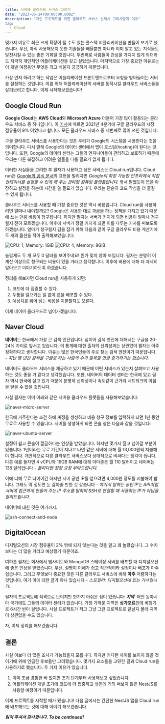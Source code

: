 ```yaml
---
title: 서버용 클라우드 서비스 고르기
date: "2023-06-14T00:00:00.000Z"
description: "개인 프로젝트를 위한 클라우드 서비스 선택시 고려사항과 이유"
tag:
  - Cloud
---
```


몇가지 이유로 최근 크게 확장이 될 수도 있는 풀스택 어플리케이션을 만들어 보기로 했습니다. 우선, 아직 사용해보지 못한 기술들을 배울뿐만 아니라 이미 알고 있는 지식들도 발전시킬 수 있는 좋은 기회일 것입니다. 두번째로 사람들이 관심을 가지지 않게 되더라도 지극히 개인적인 어플리케이션을 갖고 싶었습니다. 마지막으로 가장 중요한 이유로는 이 개발 여정동안 무엇을 겪고 배울지 궁금하기 때문입니다.

가장 먼저 하려고 하는 작업은 어플리케이션 프론트엔드로부터 요청을 받아들이는 서버를 설정하는 것입니다. 이를 위해 어플리케이션의 서버를 동작시킬 클라우드 서비스들을 살펴보려고 합니다. 이제 시작해보겠습니다!

## Google Cloud Run

**Google Cloud**는 **AWS Cloud**와 **Microsoft Azure** 더불어 가장 많이 활용되는 클라우드 서비스 중 하나입니다. 이 [기사](https://kinsta.com/google-cloud-market-share/)에 따르면 2021년 4분기에 구글 클라우드의 시장 점유율이 9% 이었다고 합니다. 모든 클라우드 서비스 중 세번째로 많이 쓰인 것입니다.

구글 클라우드 서비스를 사용한다는 것은 우리가 Google의 시스템을 사용한다는 것을 의미합니다. 다시 말해 Google의 데이터 센터에서 앱이 호스팅(hosting)이 된다는 것입니다. 또한, Google의 데이터 센터는 그들의 엔지니어들이 관리하고 보호하기 때문에 우리는 다른 복잡하고 어려운 일들을 다룰 필요가 없게 됩니다.

이러한 사실들을 고려한 후 필자가 사용하고 싶은 서비스는 Cloud run입니다. Cloud run은 [Google의 공식 문서](https://cloud.google.com/run/docs/overview/what-is-cloud-run?hl=ko)의 표현을 빌리자면 _Google의 확장 가능한 인프라에서 직접 컨테이너를 실행할 수 있게 해 주는 관리형 컴퓨팅 플랫폼입니다._ 앞서 말했듯이 앱을 확장하고 설정을 하는데 시간을 쓸 필요가 없습니다. 우리는 단순히 코드 작성을 더 즐길 수 있게 됩니다.

클라우드 서비스를 사용할 때 가장 중요한 것은 역시 비용입니다. Cloud run을 사용하려면 얼마나 내야할까요? Google은 사용한 대로 과금을 하는 정책을 가지고 있기 때문에 쓰는 만큼 비용이 청구됩니다. 하지만 필자는 서버가 커지게 되면 비용이 얼마나 청구될지 전혀 모르겠습니다. 이후에 서버가 정말 커지게 되면 이를 다루는 기사를 써보도록 하겠습니다. 얼마가 청구될지 감을 잡기 위해 다음과 같이 구글 클라우드 비용 계산기에 두 개의 옵션을 적어 출력해보았습니다:

![CPU: 1, Memory: 1GiB](../imgs/16/google-cloud-run-price.png)
![CPU: 4, Memory: 8GiB](../imgs/16/google-cloud-run-price-2.png)

놀랍게도 두 개 모두 0 달러를 보여주네요! 뭔가 맞지 않아 보입니다. 필자는 분명히 이 계산 이상으로 청구되는 비용이 있을 거라고 생각합니다. 이후에 비용에 대해 더 자세히 알아보고 이야기하도록 하겠습니다.

정리를 해보자면 Cloud run을 사용하게 되면:

1. 코드에 더 집중할 수 있다.
2. 두통을 일으키는 일 없이 앱을 배포할 수 있다.
3. 예상치를 뛰어 넘는 비용을 지불할지도 모른다.

이제 네이버 클라우드로 넘어가겠습니다.

## Naver Cloud

**네이버**는 한국에서 가장 큰 검색 엔진입니다. 심지어 검색 엔진에 대해서는 구글을 20-24% 차이로 앞서고 있습니다. 이 통계에 대한 출처의 신뢰성과는 상관없이 필자는 아주 정확하다고 생각합니다. 이유는 많은 한국인들의 주로 찾는 검색 엔진이기 때문입니다. - _지난 몇 년간 검색을 구글로 하는 사람의 수가 괄목할 만큼 증가하기는 했습니다._

네이버도 클라우드 서비스를 제공하고 있기 때문에 어떤 서비스가 있는지 살펴보고 사용하는 것도 좋을 거 같다고 생각했습니다. 또한, 네이버의 데이터 센터는 한국에 있고 필자 역시 한국에 살고 있기 때문에 분명히 신뢰성이나 속도같이 근거리 네트워크의 이점을 얻을 수 있을 것입니다.

사실 필자는 이미 아래와 같은 서버용 클라우드 플랫폼을 사용해보았습니다:

![naver-micro-server](../imgs/16/naver-micro-server.png)

한국에 거주한다는 조건 하에 계정을 생성하고 비용 청구 정보를 입력하게 되면 1년 동안 무료로 사용할 수 있습니다. 서버를 생성하게 되면 콘솔 창은 다음과 같을 것입니다:

![naver-ubuntu-server](../imgs/16/naver-ubuntu-server.png)

설정이 쉽고 콘솔이 깔끔하다는 인상을 받았습니다. 하지만 몇가지 짚고 넘어갈 부분이 있습니다. 1년이라는 무료 기간이 지나고 나면 같은 서버에 대해 월 13,000원씩 지불해야 합니다. 개인적으로 다른 클라우드 서비스보다 상대적으로 비싸다는 생각이 듭니다. 다른 예를 들자면 4 vCPU와 16GB RAM에 대해 아마존은 월 110 달러이고 네이버는 136 달러입니다 - _틀리다면 정정 요청 부탁드립니다._

이에 더해 무료 티어이긴 하지만 서버 공인 IP를 얻으려면 4,000원 정도를 지불해야 합니다. 그래도 이 정도면 눈 감아줄 만한 것 같습니다 - _여기서 말하는 공인 IP는 API처럼 서버에 접근하게 만들어 주는 IP 주소를 말하며 SSH로 연결할 때 사용하는 IP가 아님을 알려드립니다._

네이버에 대한 것은 여기까지.

![ssh-connect-and-node](../imgs/16/ssh-connect-and-node.png)

## DigitalOcean

디지털오션의 시장 점유율이 2% 밖에 되지 않는다는 것을 알고 꽤 놀랐습니다. 그 수치보다는 더 많을 거라고 예상했기 때문이죠.

여하튼 필자는 회사에서 웹사이트와 MongoDB 스테이징 서버를 배포할 때 디지털오션에 좋은 인상을 받았습니다. 우선, 설명이 이해가 쉽고 직관적이라 설정이나 배포가 아주 쉽습니다. 그리고 무엇보다 중요한 것은 다른 클라우드 서비스에 비해 **아주** 저렴하다는 것입니다. 여기 이에 대한 [글](https://www.digitalocean.com/blog/aws-vs-digitalocean-cloud-platform)가 하나 있습니다 - _스포일러: 디지털오션에 있는 기사입니다._

필자의 프로젝트에 적격으로 보이지만 한가지 아쉬운 점이 있습니다: _**지역**_. 어떤 동아시아 국가에도 그들의 데이터 센터가 없습니다. 가장 가까운 지역은 **싱가포르**인데 비행기로 6시간 반이 걸립니다. 사실 프로젝트가 작고 그냥 그런 프로젝트로 끝날지 몰라 지역이 상관없을 수도 있습니다.

자, 이제 정리를 해보겠습니다.

## 결론

사실 이보다 더 많은 조사가 가능했을지 모릅니다. 하지만 커다란 차이를 보이지 않을 것이기에 위에 언급한 후보들만 고려했습니다. 몇가지 요소들을 고민한 결과 Cloud run을 사용하기로 했습니다. 두 가지 이유가 있습니다.

1. 이미 조금 경험한 바 있지만 초기 단계부터 사용해보고 싶었습니다.
2. 어플리케이션 개발 초기에 코드에 더 집중하고 싶은데 거의 써보지 않은 NestJS를 사용할 예정이기 때문입니다.

이제 프로젝트를 시작할 때가 됐습니다! 다음 글에서는 간단한 NestJS 앱을 Cloud run에 배포해보는 것에 대해 이야기 해보겠습니다.

_**읽어 주셔서 감사합니다. To be continued!**_
